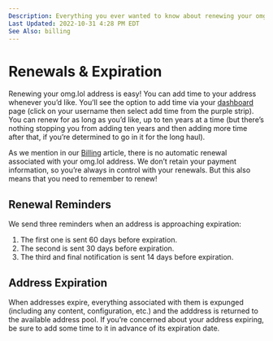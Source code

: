 ```yaml
---
Description: Everything you ever wanted to know about renewing your omg.lol address but were too busy forgetting to renew your omg.lol to ask
Last Updated: 2022-10-31 4:28 PM EDT
See Also: billing
---
```


# Renewals & Expiration

Renewing your omg.lol address is easy! You can add time to your address whenever you’d like. You’ll see the option to add time via your [dashboard](/dashboard) page (click on your username then select add time from the purple strip). You can renew for as long as you’d like, up to ten years at a time (but there’s nothing stopping you from adding ten years and then adding more time after that, if you’re determined to go in it for the long haul).

As we mention in our [Billing](/info/billing) article, there is no automatic renewal associated with your omg.lol address. We don’t retain your payment information, so you’re always in control with your renewals. But this also means that you need to remember to renew!

## Renewal Reminders

We send three reminders when an address is approaching expiration:

1. The first one is sent 60 days before expiration.
2. The second is sent 30 days before expiration.
3. The third and final notification is sent 14 days before expiration.

## Address Expiration

When addresses expire, everything associated with them is expunged (including any content, configuration, etc.) and the adddress is returned to the available address pool. If you’re concerned about your address expiring, be sure to add some time to it in advance of its expiration date.
